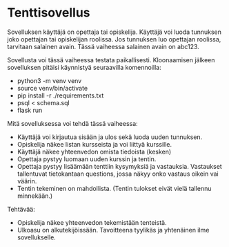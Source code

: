 <h1>Tenttisovellus</h1>

Sovelluksen käyttäjä on opettaja tai opiskelija. Käyttäjä voi luoda tunnuksen
joko opettajan tai opiskelijan roolissa. Jos tunnuksen luo opettajan roolissa,
tarvitaan salainen avain. Tässä vaiheessa salainen avain on abc123.

Sovellusta voi tässä vaiheessa testata paikallisesti. Kloonaamisen jälkeen
sovelluksen pitäisi käynnistyä seuraavilla komennoilla:

<ul>
  <li>python3 -m venv venv</li>
  <li>source venv/bin/activate</li>
  <li>pip install -r ./requirements.txt</li>

  <li>psql < schema.sql</li>

  <li>flask run</li>
</ul>

Mitä sovelluksessa voi tehdä tässä vaiheessa:

<ul>
  <li>Käyttäjä voi kirjautua sisään ja ulos sekä luoda uuden tunnuksen.</li>
  <li>Opiskelija näkee listan kursseista ja voi liittyä kurssille.</li>
  <li>Käyttäjä näkee yhteenvedon omista tiedoista (kesken)</li>

  <li>Opettaja pystyy luomaan uuden kurssin ja tentin.</li>

  <li>Opettaja pystyy lisäämään tenttiin kysymyksiä ja vastauksia. Vastaukset
      tallentuvat tietokantaan questions, jossa näkyy onko vastaus oikein vai väärin.</li>
  <li>Tentin tekeminen on mahdollista. (Tentin tulokset eivät vielä tallennu minnekään.)</li>
</ul>

Tehtävää:
<ul>
  <li>Opiskelija näkee yhteenvedon tekemistään tenteistä.</li>
  <li>Ulkoasu on alkutekijöissään. Tavoitteena tyylikäs ja yhtenäinen ilme sovellukselle.</li>
